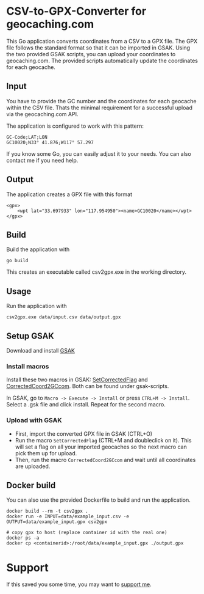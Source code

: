 CSV-to-GPX-Converter for geocaching.com
======

This Go application converts coordinates from a CSV to a GPX file. The GPX file follows the standard format so that it can be imported in GSAK. Using the two provided GSAK scripts, you can upload your coordinates to geocaching.com. The provided scripts automatically update the coordinates for each geocache.

## Input
You have to provide the GC number and the coordinates for each geocache within the CSV file. Thats the minimal requirement for a successful upload via the geocaching.com API.

The application is configured to work with this pattern:

```
GC-Code;LAT;LON
GC10020;N33° 41.876;W117° 57.297
```

If you know some Go, you can easily adjust it to your needs. You can also contact me if you need help.

## Output
The application creates a GPX file with this format

```
<gpx>
	<wpt lat="33.697933" lon="117.954950"><name>GC10020</name></wpt>
</gpx>
```

## Build
Build the application with
```
go build
```
This creates an executable called csv2gpx.exe in the working directory.

## Usage 
Run the application with
```
csv2gpx.exe data/input.csv data/output.gpx
```

## Setup GSAK

Download and install [GSAK](http://www.gsak.net)

### Install macros
Install these two macros in GSAK: [SetCorrectedFlag](http://gsak.net/board/index.php?showtopic=31875&st=0&#entry239020) and [CorrectedCoord2GCcom](http://gsak.net/board/index.php?s=84bf3b6d3d9508f637d2d5000a5d6163&showtopic=32407). Both can be found under gsak-scripts.

In GSAK, go to `Macro -> Execute -> Install` or press `CTRL+M -> Install`. Select a .gsk file and click install. Repeat for the second macro.


### Upload with GSAK
* First, import the converted GPX file in GSAK (CTRL+O)
* Run the macro `SetCorrectedFlag` (CTRL+M and doubleclick on it). This will set a flag on all your imported geocaches so the next macro can pick them up for upload.
* Then, run the macro `CorrectedCoord2GCcom` and wait until all coordinates are uploaded.


## Docker build
You can also use the provided Dockerfile to build and run the application.

```
docker build --rm -t csv2gpx .
docker run -e INPUT=data/example_input.csv -e OUTPUT=data/example_input.gpx csv2gpx

# copy gpx to host (replace container id with the real one)
docker ps -a
docker cp <containerid>:/root/data/example_input.gpx ./output.gpx
```


# Support
If this saved you some time, you may want to [support me](https://www.paypal.me/SommerMatthias/5).
